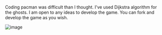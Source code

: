 Coding pacman was difficult than I thought. 
I've used Dijkstra algorithm for the ghosts. 
I am open to any ideas to develop the game. 
You can fork and develop the game as you wish.



![image](https://github.com/stuti-singh-in/JavaScript-beginners/assets/121602275/2927b06b-61d0-4148-875a-fd8a5bb25b37)
